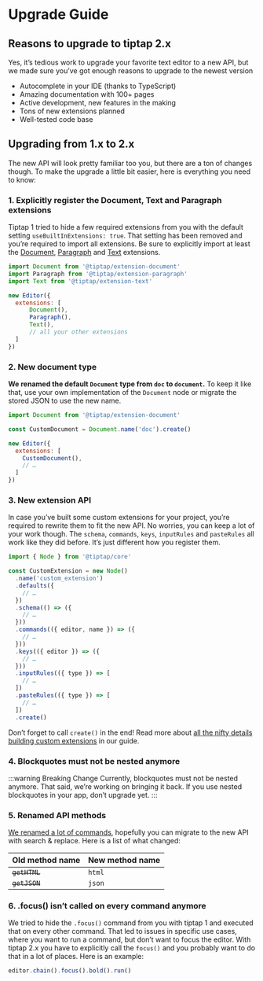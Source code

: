 # Upgrade Guide

## Reasons to upgrade to tiptap 2.x
Yes, it’s tedious work to upgrade your favorite text editor to a new API, but we made sure you’ve got enough reasons to upgrade to the newest version

* Autocomplete in your IDE (thanks to TypeScript)
* Amazing documentation with 100+ pages
* Active development, new features in the making
* Tons of new extensions planned
* Well-tested code base

## Upgrading from 1.x to 2.x
The new API will look pretty familiar too you, but there are a ton of changes though. To make the upgrade a little bit easier, here is everything you need to know:

### 1. Explicitly register the Document, Text and Paragraph extensions

Tiptap 1 tried to hide a few required extensions from you with the default setting `useBuiltInExtensions: true`. That setting has been removed and you’re required to import all extensions. Be sure to explicitly import at least the [Document](/api/extensions/document), [Paragraph](/api/extensions/paragraph) and [Text](/api/extensions/text) extensions.

```js
import Document from '@tiptap/extension-document'
import Paragraph from '@tiptap/extension-paragraph'
import Text from '@tiptap/extension-text'

new Editor({
  extensions: [
      Document(),
      Paragraph(),
      Text(),
      // all your other extensions
  ]
})
```



### 2. New document type
**We renamed the default `Document` type from `doc` to `document`.** To keep it like that, use your own implementation of the `Document` node or migrate the stored JSON to use the new name.

```js
import Document from '@tiptap/extension-document'

const CustomDocument = Document.name('doc').create()

new Editor({
  extensions: [
    CustomDocument(),
    // …
  ]
})
```

### 3. New extension API
In case you’ve built some custom extensions for your project, you’re required to rewrite them to fit the new API. No worries, you can keep a lot of your work though. The `schema`, `commands`, `keys`, `inputRules` and `pasteRules` all work like they did before. It’s just different how you register them.

```js
import { Node } from '@tiptap/core'

const CustomExtension = new Node()
  .name('custom_extension')
  .defaults({
    // …
  })
  .schema(() => ({
    // …
  }))
  .commands(({ editor, name }) => ({
    // …
  }))
  .keys(({ editor }) => ({
    // …
  }))
  .inputRules(({ type }) => [
    // …
  ])
  .pasteRules(({ type }) => [
    // …
  ])
  .create()
```

Don’t forget to call `create()` in the end! Read more about [all the nifty details building custom extensions](/guide/custom-extensions) in our guide.

### 4. Blockquotes must not be nested anymore

:::warning Breaking Change
Currently, blockquotes must not be nested anymore. That said, we’re working on bringing it back. If you use nested blockquotes in your app, don’t upgrade yet.
:::

### 5. Renamed API methods

[We renamed a lot of commands](/api/commands), hopefully you can migrate to the new API with search & replace. Here is a list of what changed:

| Old method name | New method name |
| --------------- | --------------- |
| ~~`getHTML`~~   | `html`          |
| ~~`getJSON`~~   | `json`          |

### 6. .focus() isn’t called on every command anymore

We tried to hide the `.focus()` command from you with tiptap 1 and executed that on every other command. That led to issues in specific use cases, where you want to run a command, but don’t want to focus the editor. With tiptap 2.x you have to explicitly call the `focus()` and you probably want to do that in a lot of places. Here is an example:

```js
editor.chain().focus().bold().run()
```
